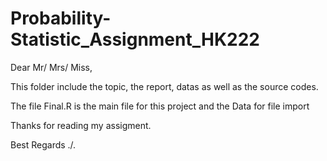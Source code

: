 # Probability-Statistic_Assignment_HK222

Dear Mr/ Mrs/ Miss,

This folder include the topic, the report, datas as well as the source codes.

The file Final.R is the main file for this project and the Data for file import

Thanks for reading my assigment.

Best Regards ./.
